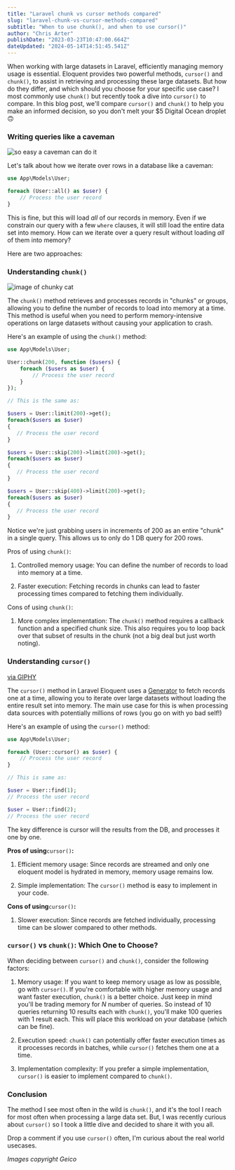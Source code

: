 ```yaml
---
title: "Laravel chunk vs cursor methods compared"
slug: "laravel-chunk-vs-cursor-methods-compared"
subtitle: "When to use chunk(), and when to use cursor()"
author: "Chris Arter"
publishDate: "2023-03-23T10:47:00.664Z"
dateUpdated: "2024-05-14T14:51:45.541Z"
---
```


When working with large datasets in Laravel, efficiently managing memory usage is essential. Eloquent provides two powerful methods, `cursor()` and `chunk()`, to assist in retrieving and processing these large datasets. But how do they differ, and which should you choose for your specific use case? I most commonly use `chunk()` but recently took a dive into `cursor()` to compare. In this blog post, we'll compare `cursor()` and `chunk()` to help you make an informed decision, so you don't melt your $5 Digital Ocean droplet 🙃

### Writing queries like a caveman

![so easy a caveman can do it ](/images/1737473617709-c45f5716-cf14-4258-91dd-27bb470529eb.jpeg)

Let's talk about how we iterate over rows in a database like a caveman:

```php
use App\Models\User;

foreach (User::all() as $user) {
    // Process the user record
}
```

This is fine, but this will load _all_ of our records in memory. Even if we constrain our query with a few `where` clauses, it will still load the entire data set into memory. How can we iterate over a query result without loading _all_ of them into memory?

Here are two approaches:

### Understanding `chunk()`

![image of chunky cat](/images/1737473618069-e7e389aa-ad15-4ef8-9e67-17e6114c314d.jpeg)

The `chunk()` method retrieves and processes records in "chunks" or groups, allowing you to define the number of records to load into memory at a time. This method is useful when you need to perform memory-intensive operations on large datasets without causing your application to crash.

Here's an example of using the `chunk()` method:

```php
use App\Models\User;

User::chunk(200, function ($users) {
    foreach ($users as $user) {
        // Process the user record
    }
});

// This is the same as:

$users = User::limit(200)->get();
foreach($users as $user)
{
   // Process the user record
}

$users = User::skip(200)->limit(200)->get();
foreach($users as $user)
{
   // Process the user record
}

$users = User::skip(400)->limit(200)->get();
foreach($users as $user)
{
   // Process the user record
}
```

Notice we're just grabbing users in increments of 200 as an entire "chunk" in a single query. This allows us to only do 1 DB query for 200 rows.

Pros of using `chunk()`:

1.  Controlled memory usage: You can define the number of records to load into memory at a time.
    
2.  Faster execution: Fetching records in chunks can lead to faster processing times compared to fetching them individually.
    

Cons of using `chunk()`:

1.  More complex implementation: The `chunk()` method requires a callback function and a specified chunk size. This also requires you to loop back over that subset of results in the chunk (not a big deal but just worth noting).

### Understanding `cursor()`

[via GIPHY](https://giphy.com/gifs/season-8-the-simpsons-8x8-l0G18VKQy7UOU3eJW)

The `cursor()` method in Laravel Eloquent uses a [Generator](https://www.php.net/manual/en/language.generators.overview.php) to fetch records one at a time, allowing you to iterate over large datasets without loading the entire result set into memory. The main use case for this is when processing data sources with potentially millions of rows (you go on with yo bad self!)

Here's an example of using the `cursor()` method:

```php
use App\Models\User;

foreach (User::cursor() as $user) {
    // Process the user record
}

// This is same as:

$user = User::find(1);
// Process the user record

$user = User::find(2);
// Process the user record
```

The key difference is cursor will the results from the DB, and processes it one by one.

**Pros of using**`cursor()`**:**

1.  Efficient memory usage: Since records are streamed and only one eloquent model is hydrated in memory, memory usage remains low.
    
2.  Simple implementation: The `cursor()` method is easy to implement in your code.
    

**Cons of using**`cursor()`**:**

1.  Slower execution: Since records are fetched individually, processing time can be slower compared to other methods.

### `cursor()` vs `chunk()`: Which One to Choose?

When deciding between `cursor()` and `chunk()`, consider the following factors:

1.  Memory usage: If you want to keep memory usage as low as possible, go with `cursor()`. If you're comfortable with higher memory usage and want faster execution, `chunk()` is a better choice. Just keep in mind you'll be trading memory for _N_ number of queries. So instead of 10 queries returning 10 results each with `chunk()`, you'll make 100 queries with 1 result each. This will place this workload on your database (which can be fine).
    
2.  Execution speed: `chunk()` can potentially offer faster execution times as it processes records in batches, while `cursor()` fetches them one at a time.
    
3.  Implementation complexity: If you prefer a simple implementation, `cursor()` is easier to implement compared to `chunk()`.
    

### Conclusion

The method I see most often in the wild is `chunk()`, and it's the tool I reach for most often when processing a large data set. But, I was recently curious about `cursor()` so I took a little dive and decided to share it with you all.

Drop a comment if you use `cursor()` often, I'm curious about the real world usecases.

_Images copyright Geico_